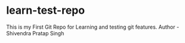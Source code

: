 # learn-test-repo
This is my First Git Repo for Learning and testing git features.
Author - Shivendra Pratap Singh
